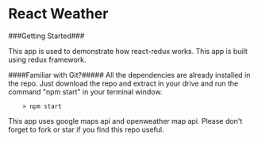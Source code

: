 # React Weather


###Getting Started###

This app is used to demonstrate how react-redux works. This app is built using redux framework.

####Familiar with Git?#####
All the dependencies are already installed in the repo. Just download the repo and extract in your drive and run the command "npm start" in your terminal window.
```
	> npm start
```


This app uses google maps api and openweather map api. Please don't forget to fork or star if you find this repo useful.
